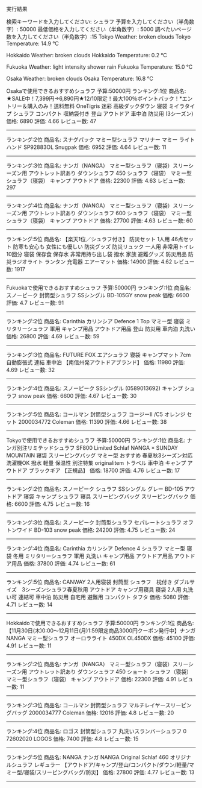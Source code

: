 
実行結果


検索キーワードを入力してください: シュラフ
予算を入力してください（半角数字）: 50000
最低価格を入力してください（半角数字）: 5000
調べたいページ数を入力してください（半角数字）:15
Tokyo Weather: broken clouds
Tokyo Temperature: 14.9 °C

Hokkaido Weather: broken clouds
Hokkaido Temperature: 0.2 °C

Fukuoka Weather: light intensity shower rain
Fukuoka Temperature: 15.0 °C

Osaka Weather: broken clouds
Osaka Temperature: 16.8 °C

Osakaで使用できるおすすめシュラフ
予算:50000円
ランキング:1位
商品名: ★SALE中！7,399円→6,890円★12/10限定！最大100％ポイントバック！*エントリー＆購入のみ！送料無料 OneTigris 迷彩 高級ダックダウン 寝袋 ミイラタイプ シュラフ コンパクト 収納袋付き 登山 アウトドア 車中泊 防災用 (3シーズン)
価格: 6890
評価: 4.66
レビュー数: 47
**********************************************************************************************
ランキング:2位
商品名: スナグパック マミー型シュラフ マリナー マミー ライトハンド SP92883OL Snugpak
価格: 6952
評価: 4.64
レビュー数: 11
**********************************************************************************************
ランキング:3位
商品名: ナンガ（NANGA） マミー型シュラフ（寝袋）スリーシーズン用 アウトレット訳あり ダウンシュラフ 450 シュラフ（寝袋） マミー型シュラフ（寝袋） キャンプ アウトドア
価格: 22300
評価: 4.63
レビュー数: 297
**********************************************************************************************
ランキング:4位
商品名: ナンガ（NANGA） マミー型シュラフ（寝袋）スリーシーズン用 アウトレット訳あり ダウンシュラフ 600 シュラフ（寝袋） マミー型シュラフ（寝袋） キャンプ アウトドア
価格: 27700
評価: 4.63
レビュー数: 60
**********************************************************************************************
ランキング:5位
商品名: 【楽天1位／シュラフ付き】 防災セット 1人用 46点セット 防寒も安心も 女性にも優しい 防災グッズ 防災リュック 一人用 非常用トイレ10回分 寝袋 保存食 保存水 非常用持ち出し袋 撥水 家族 避難グッズ 防災用品 防災ラジオライト ランタン 充電器 エアーマット
価格: 14900
評価: 4.62
レビュー数: 1917
**********************************************************************************************

Fukuokaで使用できるおすすめシュラフ
予算:50000円
ランキング:1位
商品名: スノーピーク 封筒型シュラフ SSシングル BD-105GY snow peak
価格: 6600
評価: 4.7
レビュー数: 91
**********************************************************************************************
ランキング:2位
商品名: Carinthia カリンシア Defence 1 Top マミー型 寝袋 ミリタリーシュラフ 軍用 キャンプ用品 アウトドア用品 登山 防災用 車内泊 丸洗い
価格: 26800
評価: 4.69
レビュー数: 59
**********************************************************************************************
ランキング:3位
商品名: FUTURE FOX エアシュラフ 寝袋 キャンプマット 7cm 自動膨張式 連結 車中泊 【南信州発アウトドアブランド】
価格: 11980
評価: 4.69
レビュー数: 32
**********************************************************************************************
ランキング:4位
商品名: スノーピーク SSシングル (0589013692) キャンプ シュラフ snow peak
価格: 6600
評価: 4.67
レビュー数: 30
**********************************************************************************************
ランキング:5位
商品名: コールマン 封筒型シュラフ コージーII /C5 オレンジ セット 2000034772 Coleman
価格: 11390
評価: 4.66
レビュー数: 38
**********************************************************************************************

Tokyoで使用できるおすすめシュラフ
予算:50000円
ランキング:1位
商品名: ナンガ別注リミテッドシュラフ SF800 Limited Schlaf NANGA × SUNDAY MOUNTAIN 寝袋 スリーピングバッグ マミー型 おすすめ 春夏秋3シーズン対応 洗濯機OK 撥水 軽量 保温性 別注特集 originalitem トラベル 車中泊 キャンプ アウトドア ブラックギア 【正規品】
価格: 18700
評価: 4.76
レビュー数: 17
**********************************************************************************************
ランキング:2位
商品名: スノーピーク シュラフ SSシングル グレー BD-105 アウトドア 寝袋 キャンプ シュラフ 寝具 スリーピングバッグ スリーピングバック
価格: 6600
評価: 4.75
レビュー数: 16
**********************************************************************************************
ランキング:3位
商品名: スノーピーク 封筒型シュラフ セパレートシュラフ オフトンワイド BD-103 snow peak
価格: 24200
評価: 4.75
レビュー数: 24
**********************************************************************************************
ランキング:4位
商品名: Carinthia カリンシア Defence 4 シュラフ マミー型 寝袋 冬用 ミリタリーシュラフ 軍用 丸洗い キャンプ用品 アウトドア用品 アウトドア用品
価格: 37800
評価: 4.74
レビュー数: 61
**********************************************************************************************
ランキング:5位
商品名: CANWAY 2人用寝袋 封筒型 シュラフ　枕付き ダブルサイズ　3シーズンシュラフ春夏秋用 アウトドア キャンプ用寝具 寝袋 2人用 丸洗い可 連結可 車中泊 防災用 自宅用 避難用 コンパクト タフタ
価格: 5080
評価: 4.71
レビュー数: 14
**********************************************************************************************

Hokkaidoで使用できるおすすめシュラフ
予算:50000円
ランキング:1位
商品名: 【11月30日(木)0:00〜12月11日(月)1:59限定商品3000円クーポン発行中】ナンガ NANGA マミー型シュラフ オーロラライト 450DX OL450DX
価格: 45100
評価: 4.91
レビュー数: 11
**********************************************************************************************
ランキング:2位
商品名: ナンガ（NANGA） マミー型シュラフ（寝袋）スリーシーズン用 アウトレット訳あり ダウンシュラフ 450 ショート シュラフ（寝袋） マミー型シュラフ（寝袋） キャンプ アウトドア
価格: 22300
評価: 4.91
レビュー数: 11
**********************************************************************************************
ランキング:3位
商品名: コールマン 封筒型シュラフ マルチレイヤースリーピングバッグ 2000034777 Coleman
価格: 12016
評価: 4.8
レビュー数: 20
**********************************************************************************************
ランキング:4位
商品名: ロゴス 封筒型シュラフ 丸洗いスランバーシュラフ 0 72602020 LOGOS
価格: 7400
評価: 4.8
レビュー数: 15
**********************************************************************************************
ランキング:5位
商品名: NANGA ナンガ NANGA Original Schlaf 460 オリジナルシュラフ レギュラー 【アウトドア/キャンプ/登山/コンパクト/ダウン/軽量/マミー型/寝袋/スリーピングバッグ/防災】
価格: 27800
評価: 4.77
レビュー数: 13
**********************************************************************************************
